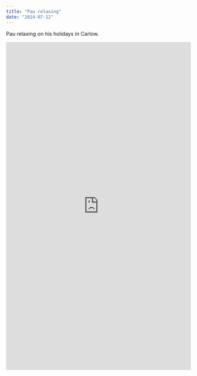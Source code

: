 ```yaml
---
title: "Pau relaxing"
date: "2014-07-12"
---
```


Pau relaxing on his holidays in Carlow.

<div style="padding:177.78% 0 0 0;position:relative;"><iframe src="https://player.vimeo.com/video/993967478?badge=0&amp;autopause=0&amp;player_id=0&amp;app_id=58479" frameborder="0" allow="autoplay; fullscreen; picture-in-picture; clipboard-write" style="position:absolute;top:0;left:0;width:100%;height:100%;" title="tumblr_n8lnzkES6R1r16syi"></iframe></div><script src="https://player.vimeo.com/api/player.js"></script>

